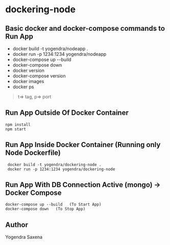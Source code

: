 # dockering-node

## Basic docker and docker-compose commands to Run App
- docker build -t yogendra/nodeapp .
- docker run -p 1234:1234 yogendra/nodeapp
- docker-compose up --build
- docker-compose down
- docker version
- docker-compose version
- docker images
- docker ps

> t=> tag, p=> port

## Run App Outside Of Docker Container
``` 
npm install
npm start 
```

## Run App Inside Docker Container (Running only Node Dockerfile)
```
 docker build -t yogendra/dockering-node .
 docker run -p 1234:1234 yogendra/dockering-node
```

## Run App With DB Connection Active (mongo) -> Docker Compose
```
docker-compose up --build   (To Start App)
docker-compose down   (To Stop App)
```

## Author
Yogendra Saxena
